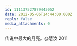 ```yaml
---
id: 111137527879443052
date: 2012-05-06T14:44:00.000Z
reply: false
media_attachments: 0
---
```


传说中最大的月亮。@慧汝 2011 ​​​​

